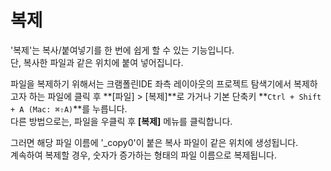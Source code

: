 # 복제

'복제'는 복사/붙여넣기를 한 번에 쉽게 할 수 있는 기능입니다. \
단, 복사한 파일과 같은 위치에 붙여 넣어집니다.

파일을 복제하기 위해서는 크램폴린IDE 좌측 레이아웃의 프로젝트 탐색기에서 복제하고자 하는 파일에 클릭 후 **\[파일] > \[복제]**로 가거나 기본 단축키 **`Ctrl + Shift + A (Mac: ⌘⇧A)`**를 누릅니다. \
다른 방법으로는, 파일을 우클릭 후 **\[복제]** 메뉴를 클릭합니다.

그러면 해당 파일 이름에 '\_copy0'이 붙은 복사 파일이 같은 위치에 생성됩니다. \
계속하여 복제할 경우, 숫자가 증가하는 형태의 파일 이름으로 복제됩니다.
